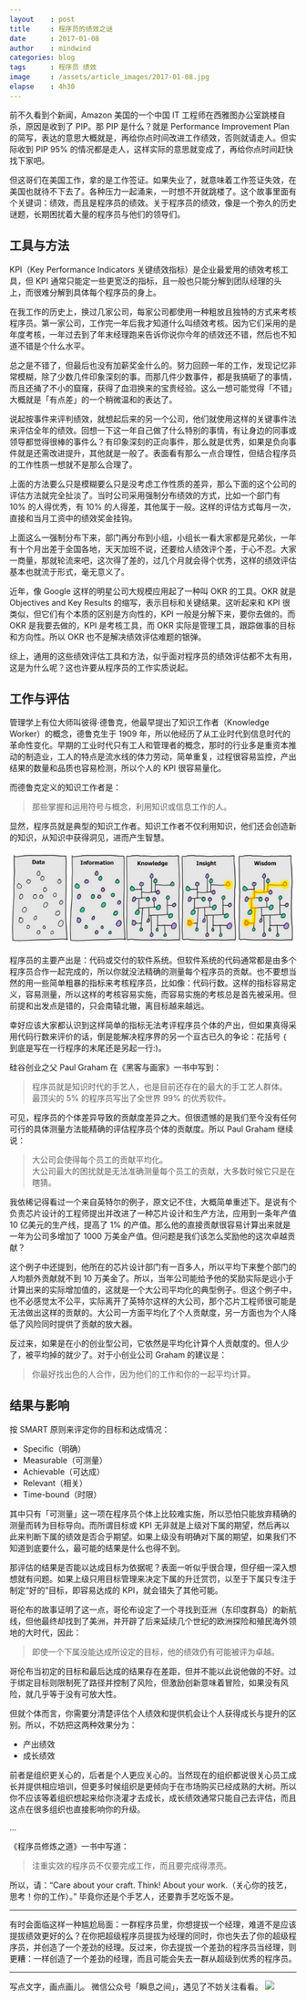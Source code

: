 ```yaml
---
layout    : post
title     : 程序员的绩效之谜
date      : 2017-01-08
author    : mindwind
categories: blog
tags      : 程序员 绩效
image     : /assets/article_images/2017-01-08.jpg
elapse    : 4h30
---
```



前不久看到个新闻，Amazon 美国的一个中国 IT 工程师在西雅图办公室跳楼自杀，原因是收到了 PIP。那 PIP 是什么？就是 Performance Improvement Plan 的简写，表达的意思大概就是，再给你点时间改进工作绩效，否则就请走人。但实际收到 PIP 95% 的情况都是走人，这样实际的意思就变成了，再给你点时间赶快找下家吧。

但这哥们在美国工作，拿的是工作签证。如果失业了，就意味着工作签证失效，在美国也就待不下去了。各种压力一起涌来，一时想不开就跳楼了。这个故事里面有个关键词：绩效，而且是程序员的绩效。关于程序员的绩效，像是一个弥久的历史谜题，长期困扰着大量的程序员与他们的领导们。


## 工具与方法
KPI（Key Performance Indicators 关键绩效指标）是企业最爱用的绩效考核工具，但 KPI 通常只能定一些更宽泛的指标，且一般也只能分解到团队经理的头上，而很难分解到具体每个程序员的身上。

在我工作的历史上，换过几家公司，每家公司都使用一种粗放且独特的方式来考核程序员。第一家公司，工作完一年后我才知道什么叫绩效考核。因为它们采用的是年度考核，一年过去到了年末经理跑来告诉你说你今年的绩效还不错，然后也不知道不错是个什么水平。

总之是不错了，但最后也没有加薪奖金什么的。努力回顾一年的工作，发现记忆非常模糊，除了少数几件印象深刻的事。而那几件少数事件，都是我搞砸了的事情，而且还捅了不小的窟窿，获得了血泪换来的宝贵经验。这么一想可能觉得「不错」大概就是「有点差」的一个稍微温和的表达了。

说起按事件来评判绩效，就想起后来的另一个公司，他们就使用这样的关键事件法来评估全年的绩效。回想一下这一年自己做了什么特别的事情，有让身边的同事或领导都觉得很棒的事件么？有印象深刻的正向事件，那么就是优秀，如果是负向事件就是还需改进提升，其他就是一般了。表面看有那么一点合理性，但结合程序员的工作性质一想就不是那么合理了。

上面的方法要么只是模糊要么只是没考虑工作性质的差异，那么下面的这个公司的评估方法就完全扯淡了。当时公司采用强制分布绩效的方式，比如一个部门有 10% 的人得优秀，有 10% 的人得差，其他属于一般。这样的评估方式每月一次，直接和当月工资中的绩效奖金挂钩。

上面这么一强制分布下来，部门再分布到小组，小组长一看大家都是兄弟伙，一年有十个月出差于全国各地，天天加班不说，还要给人绩效评个差，于心不忍。大家一商量，那就轮流来吧，这次得了差的，过几个月就会得个优秀，这样的绩效评估基本也就流于形式，毫无意义了。

近年，像 Google 这样的明星公司大规模应用起了一种叫 OKR 的工具。OKR 就是 Objectives and Key Results 的缩写，表示目标和关键结果。这听起来和 KPI 很类似，但它们有个本质的区别是方向性的，KPI 一般是分解下来，要你去做的。而 OKR 是我要去做的，KPI 是考核工具，而 OKR 实际是管理工具，跟踪做事的目标和方向性。所以 OKR 也不是解决绩效评估难题的银弹。

综上，通用的这些绩效评估工具和方法，似乎面对程序员的绩效评估都不太有用，这是为什么呢？这也许要从程序员的工作实质说起。


## 工作与评估
管理学上有位大师叫彼得·德鲁克，他最早提出了知识工作者（Knowledge Worker）的概念，德鲁克生于 1909 年，所以他经历了从工业时代到信息时代的革命性变化。早期的工业时代只有工人和管理者的概念，那时的行业多是重资本推动的制造业，工人的特点是流水线的体力劳动，简单重复，过程很容易监控，产出结果的数量和品质也容易检测，所以个人的 KPI 很容易量化。

而德鲁克定义的知识工作者是：

> 那些掌握和运用符号与概念，利用知识或信息工作的人。

显然，程序员就是典型的知识工作者。知识工作者不仅利用知识，他们还会创造新的知识，从知识中获得洞见，进而产生智慧。

![](/assets/article_images/2017-01-08-1.jpg)

程序员的主要产出是：代码或交付的软件系统。但软件系统的代码通常都是由多个程序员合作一起完成的，所以你就没法精确的测量每个程序员的贡献。也不要想当然的用一些简单粗暴的指标来考核程序员，比如像：代码行数。这样的指标容易定义，容易测量，所以这样的考核容易实施，而容易实施的考核总是首先被采用。但前提和出发点是错的，只会南辕北辙，离目标越来越远。

幸好应该大家都认识到这样简单的指标无法考评程序员个体的产出，但如果真得采用代码行数来评价的话，倒是能解决程序界的另一个亘古已久的争论：花括号 `{` 到底是写在一行程序的末尾还是另起一行:)。

硅谷创业之父 Paul Graham 在《黑客与画家》一书中写到：

> 程序员就是知识时代的手艺人，也是目前还存在的最大的手工艺人群体。  
> 最顶尖的 5% 的程序员写出了全世界 99% 的优秀软件。

可见，程序员的个体差异导致的贡献度差异之大。但很遗憾的是我们至今没有任何可行的具体测量方法能精确的评估程序员个体的贡献度。所以 Paul Graham 继续说：

> 大公司会使得每个员工的贡献平均化。  
> 大公司最大的困扰就是无法准确测量每个员工的贡献，大多数时候它只是在瞎猜。

我依稀记得看过一个来自英特尔的例子，原文记不住，大概简单重述下。是说有个负责芯片设计的工程师提出并改进了一种芯片设计和生产方法，应用到一条年产值 10 亿美元的生产线，提高了 1% 的产值。那么他的直接贡献很容易计算出来就是一年为公司多增加了 1000 万美金产值。但问题是我们该怎么奖励他的这次卓越贡献？

这个例子中还提到，他所在的芯片设计部门有一百多人，所以平均下来整个部门的人均额外贡献就不到 10 万美金了。所以，当年公司能给予他的奖励实际是远小于计算出来的实际增加值的，这就是一个大公司平均化的典型例子。但这个例子中，也不必感觉太不公平，实际离开了英特尔这样的大公司，那个芯片工程师很可能是无法做出这样的贡献的。大公司一方面平均化了个人贡献度，另一方面也为个人降低了风险同时提供了贡献的放大器。

反过来，如果是在小的创业型公司，它依然是平均化计算个人贡献度的。但人少了，被平均掉的就少了。对于小创业公司 Graham 的建议是：

> 你最好找出色的人合作，因为他们的工作和你的一起平均计算。


## 结果与影响
按 SMART 原则来评定你的目标和达成情况：

  - Specific（明确）
  - Measurable（可测量）
  - Achievable（可达成）
  - Relevant（相关）
  - Time-bound（时限）

其中只有「可测量」这一项在程序员个体上比较难实施，所以恐怕只能放弃精确的测量而转为目标导向。而所谓目标或 KPI 无非就是上级对下属的期望，然后再以此来判断下属的绩效是否合乎期望。如果上级没有明确对下属的期望，如果我们不知道到底要什么，最可能的结果是什么也得不到。

那评估的结果是否能以达成目标为依据呢？表面一听似乎很合理，但仔细一深入想想就有问题。如果上级只用目标管理来决定下属的升迁赏罚，以至于下属只专注于制定“好的”目标，即容易达成的 KPI，就会错失了其他可能。

哥伦布的故事证明了这一点，哥伦布设定了一个寻找到亚洲（东印度群岛）的新航线，但他最终却找到了美洲，并开辟了后来延续几个世纪的欧洲探险和殖民海外领地的大时代，因此：

> 即使一个下属没能达成所设定的目标，他的绩效仍有可能被评为卓越。

哥伦布当初定的目标和最后达成的结果存在差距，但并不能以此说他做的不好。过于绑定目标则限制死了路径并控制了风险，但激励创新意味着冒险，如果没有风险，就几乎等于没有可放大性。

但就个体而言，你需要分清楚评估个人绩效和提供机会让个人获得成长与提升的区别。所以，不妨把这两种效果分为：

  - 产出绩效
  - 成长绩效

前者是组织更关心的，后者是个人更应关心的。当然现在的组织都说很关心员工成长并提供相应培训，但更多时候组织是更倾向于在市场购买已经成熟的大树。所以你不应该等着组织想起来给你浇灌才去成长，成长绩效通常只能自己去评估，而且这点在很多组织也直接影响你的升级。

...

《程序员修炼之道》一书中写道：

> 注重实效的程序员不仅要完成工作，而且要完成得漂亮。

所以，请：“Care about your craft. Think! About your work.（关心你的技艺，思考！你的工作）。” 毕竟你还是个手艺人，还要靠手艺吃饭不是。


---

有时会面临这样一种尴尬局面：一群程序员里，你想提拔一个经理，难道不是应该提拔绩效更好的么？在你把超级程序员提拔为经理的同时，你也失去了你的超级程序员，并创造了一个差劲的经理。反过来，你去提拔一个差劲的程序员当经理，则更糟：一样创造了一个差劲的经理，而且可能会失去一群从超级到优秀的程序员。

---
写点文字，画点画儿。
微信公众号「瞬息之间」，遇见了不妨关注看看。
![](/assets/images/qrcode_wechat_avatar.jpg)
